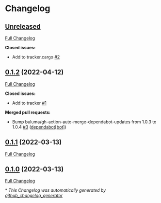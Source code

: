 # Changelog

## [Unreleased](https://github.com/buluma/ansible-role-cargo/tree/HEAD)

[Full Changelog](https://github.com/buluma/ansible-role-cargo/compare/0.1.2...HEAD)

**Closed issues:**

- Add to tracker.cargo [\#2](https://github.com/buluma/ansible-role-cargo/issues/2)

## [0.1.2](https://github.com/buluma/ansible-role-cargo/tree/0.1.2) (2022-04-12)

[Full Changelog](https://github.com/buluma/ansible-role-cargo/compare/0.1.1...0.1.2)

**Closed issues:**

- Add to tracker [\#1](https://github.com/buluma/ansible-role-cargo/issues/1)

**Merged pull requests:**

- Bump buluma/gh-action-auto-merge-dependabot-updates from 1.0.3 to 1.0.4 [\#3](https://github.com/buluma/ansible-role-cargo/pull/3) ([dependabot[bot]](https://github.com/apps/dependabot))

## [0.1.1](https://github.com/buluma/ansible-role-cargo/tree/0.1.1) (2022-03-13)

[Full Changelog](https://github.com/buluma/ansible-role-cargo/compare/0.1.0...0.1.1)

## [0.1.0](https://github.com/buluma/ansible-role-cargo/tree/0.1.0) (2022-03-13)

[Full Changelog](https://github.com/buluma/ansible-role-cargo/compare/e43894612982291f88e5c9106f4083f3997c92d3...0.1.0)



\* *This Changelog was automatically generated by [github_changelog_generator](https://github.com/github-changelog-generator/github-changelog-generator)*
